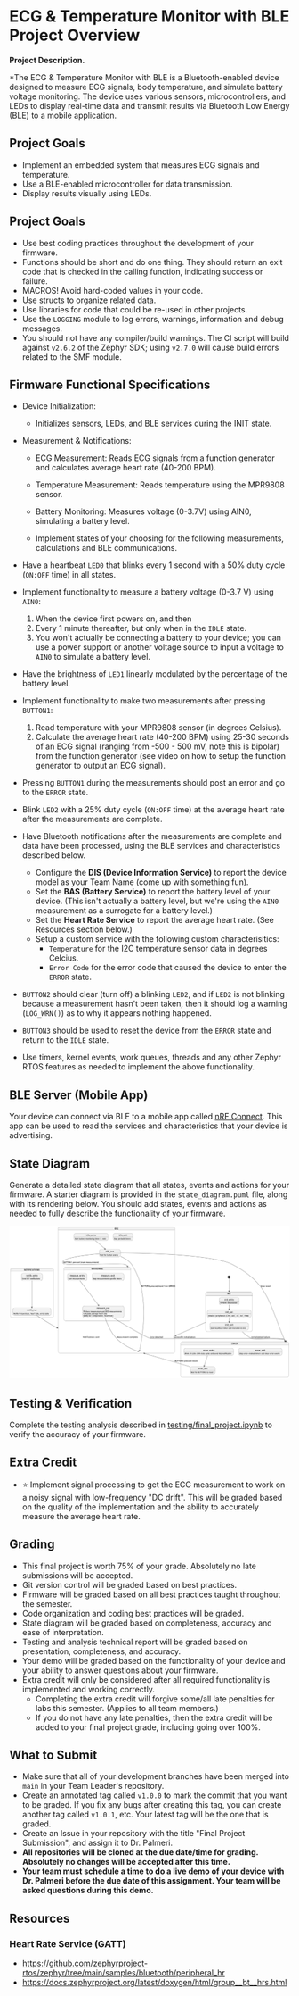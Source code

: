 # ECG & Temperature Monitor with BLE Project Overview

**Project Description.**

*The ECG & Temperature Monitor with BLE is a Bluetooth-enabled device designed to measure ECG signals, body temperature, and simulate battery voltage monitoring. The device uses various sensors, microcontrollers, and LEDs to display real-time data and transmit results via Bluetooth Low Energy (BLE) to a mobile application.

## Project Goals

* Implement an embedded system that measures ECG signals and temperature.
* Use a BLE-enabled microcontroller for data transmission.
* Display results visually using LEDs.
  
## Project Goals

* Use best coding practices throughout the development of your firmware.
* Functions should be short and do one thing.  They should return an exit code that is checked in the calling function, indicating success or failure.
* MACROS!  Avoid hard-coded values in your code.
* Use structs to organize related data.
* Use libraries for code that could be re-used in other projects.
* Use the `LOGGING` module to log errors, warnings, information and debug messages.
* You should not have any compiler/build warnings.  The CI script will build against `v2.6.2` of the Zephyr SDK; using `v2.7.0` will cause build errors related to the SMF module.

## Firmware Functional Specifications

* Device Initialization:
  * Initializes sensors, LEDs, and BLE services during the INIT state.
* Measurement & Notifications:

  * ECG Measurement: Reads ECG signals from a function generator and calculates average heart rate (40-200 BPM).
  * Temperature Measurement: Reads temperature using the MPR9808 sensor.
  * Battery Monitoring: Measures voltage (0-3.7V) using AIN0, simulating a battery level.

  * Implement states of your choosing for the following measurements, calculations and BLE communications.
* Have a heartbeat `LED0` that blinks every 1 second with a 50% duty cycle (`ON:OFF` time) in all states.
* Implement functionality to measure a battery voltage (0-3.7 V) using `AIN0`:
  1. When the device first powers on, and then
  1. Every 1 minute thereafter, but only when in the `IDLE` state.
  1. You won't actually be connecting a battery to your device; you can use a power support or another voltage source to input a voltage to `AIN0` to simulate a battery level.
* Have the brightness of `LED1` linearly modulated by the percentage of the battery level.
* Implement functionality to make two measurements after pressing `BUTTON1`:
  1. Read temperature with your MPR9808 sensor (in degrees Celsius).
  1. Calculate the average heart rate (40-200 BPM) using 25-30 seconds of an ECG signal (ranging from -500 - 500 mV, note this is bipolar) from the function generator (see video on how to setup the function generator to output an ECG signal).
* Pressing `BUTTON1` during the measurements should post an error and go to the `ERROR` state.
* Blink `LED2` with a 25% duty cycle (`ON:OFF` time) at the average heart rate after the measurements are complete.
* Have Bluetooth notifications after the measurements are complete and data have been processed, using the BLE services and characteristics described below.
  * Configure the **DIS (Device Information Service)** to report the device model as your Team Name (come up with something fun).
  * Set the **BAS (Battery Service)** to report the battery level of your device.  (This isn't actually a battery level, but we're using the `AIN0` measurement as a surrogate for a battery level.)
  * Set the **Heart Rate Service** to report the average heart rate.  (See Resources section below.)
  * Setup a custom service with the following custom characterisitics:
    * `Temperature` for the I2C temperature sensor data in degrees Celcius.
    * `Error Code` for the error code that caused the device to enter the `ERROR` state.
* `BUTTON2` should clear (turn off) a blinking `LED2`, and if `LED2` is not blinking because a measurement hasn't been taken, then it should log a warning (`LOG_WRN()`) as to why it appears nothing happened.
* `BUTTON3` should be used to reset the device from the `ERROR` state and return to the `IDLE` state.
* Use timers, kernel events, work queues, threads and any other Zephyr RTOS features as needed to implement the above functionality.

## BLE Server (Mobile App)

Your device can connect via BLE to a mobile app called [nRF Connect](https://www.nordicsemi.com/Products/Development-tools/nrf-connect-for-mobile).  This app can be used to read the services and characteristics that your device is advertising.

## State Diagram

Generate a detailed state diagram that all states, events and actions for your firmware.  A starter diagram is provided in the `state_diagram.puml` file, along with its rendering below.  You should add states, events and actions as needed to fully describe the functionality of your firmware.

![State Diagram](state_diagram.png)

## Testing & Verification

Complete the testing analysis described in [testing/final_project.ipynb](testing/final_project.ipynb) to verify the accuracy of your firmware.

## Extra Credit

* :star: Implement signal processing to get the ECG measurement to work on a noisy signal with low-frequency "DC drift".  This will be graded based on the quality of the implementation and the ability to accurately measure the average heart rate.

## Grading

* This final project is worth 75% of your grade.  Absolutely no late submissions will be accepted.
* Git version control will be graded based on best practices.
* Firmware will be graded based on all best practices taught throughout the semester.
* Code organization and coding best practices will be graded.
* State diagram will be graded based on completeness, accuracy and ease of interpretation.
* Testing and analysis technical report will be graded based on presentation, completeness, and accuracy.
* Your demo will be graded based on the functionality of your device and your ability to answer questions about your firmware.
* Extra credit will only be considered after all required functionality is implemented and working correctly.  
  * Completing the extra credit will forgive some/all late penalties for labs this semester.  (Applies to all team members.)
  * If you do not have any late penalties, then the extra credit will be added to your final project grade, including going over 100%.

## What to Submit

* Make sure that all of your development branches have been merged into `main` in your Team Leader's repository.
* Create an annotated tag called `v1.0.0` to mark the commit that you want to be graded.  If you fix any bugs after creating this tag, you can create another tag called `v1.0.1`, etc.  Your latest tag will be the one that is graded.
* Create an Issue in your repository with the title "Final Project Submission", and assign it to Dr. Palmeri.
* **All repositories will be cloned at the due date/time for grading.  Absolutely no changes will be accepted after this time.**
* **Your team must schedule a time to do a live demo of your device with Dr. Palmeri before the due date of this assignment.  Your team will be asked questions during this demo.**

## Resources

### Heart Rate Service (GATT)
* https://github.com/zephyrproject-rtos/zephyr/tree/main/samples/bluetooth/peripheral_hr
* https://docs.zephyrproject.org/latest/doxygen/html/group__bt__hrs.html
